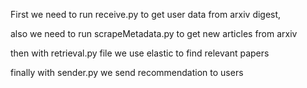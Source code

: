   First we need to run receive.py to get user data from arxiv digest,
  
  also we need to run scrapeMetadata.py to get new articles from arxiv
  
  then with retrieval.py file we use elastic to find relevant papers
  
 finally with sender.py we send recommendation to users

